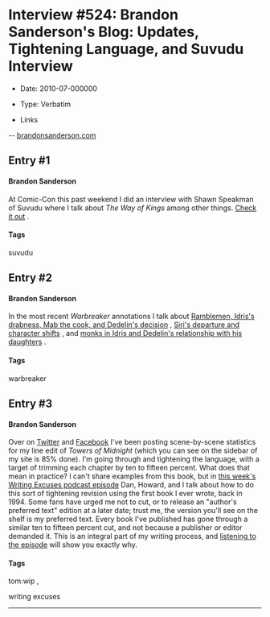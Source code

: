 # Interview #524: Brandon Sanderson's Blog: Updates, Tightening Language, and Suvudu Interview

- Date: 2010-07-000000

- Type: Verbatim

- Links

-- [brandonsanderson.com](http://www.brandonsanderson.com/blog/905/Updates-Tightening-Language-and-Suvudu-Interview)


## Entry #1

#### Brandon Sanderson

At Comic-Con this past weekend I did an interview with Shawn Speakman of Suvudu where I talk about
*The Way of Kings*
among other things.
[Check it out](http://sf-fantasy.suvudu.com/2010/07/cc-interview-brandon-sanderson.html)
.

#### Tags

suvudu

## Entry #2

#### Brandon Sanderson

In the most recent
*Warbreaker*
annotations I talk about
[Ramblemen, Idris's drabness, Mab the cook, and Dedelin's decision](http://brandonsanderson.com/annotation/372/Warbreaker-Chapter-One-Part-2)
,
[Siri's departure and character shifts](http://brandonsanderson.com/annotation/373/Warbreaker-Chapter-Two)
, and
[monks in Idris and Dedelin's relationship with his daughters](http://brandonsanderson.com/annotation/374/Warbreaker-Chapter-Two-Part-2)
.

#### Tags

warbreaker

## Entry #3

#### Brandon Sanderson

Over on
[Twitter](http://twitter.com/BrandSanderson)
and
[Facebook](https://www.facebook.com/BrandonSandrson)
I've been posting scene-by-scene statistics for my line edit of
*Towers of Midnight*
(which you can see on the sidebar of my site is 85% done). I'm going through and tightening the language, with a target of trimming each chapter by ten to fifteen percent. What does that mean in practice? I can't share examples from this book, but in
[this week's Writing Excuses podcast episode](http://www.writingexcuses.com/2010/07/25/)
Dan, Howard, and I talk about how to do this sort of tightening revision using the first book I ever wrote, back in 1994. Some fans have urged me not to cut, or to release an "author's preferred text" edition at a later date; trust me, the version you'll see on the shelf is my preferred text. Every book I've published has gone through a similar ten to fifteen percent cut, and not because a publisher or editor demanded it. This is an integral part of my writing process, and
[listening to the episode](http://www.writingexcuses.com/2010/07/25/)
will show you exactly why.

#### Tags

tom:wip
,

writing excuses


---

